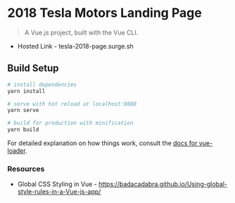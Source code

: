 # 2018 Tesla Motors Landing Page 

> A Vue.js project, built with the Vue CLI.

* Hosted Link - tesla-2018-page.surge.sh

## Build Setup

``` bash
# install dependencies
yarn install

# serve with hot reload at localhost:8080
yarn serve

# build for production with minification
yarn build
```

For detailed explanation on how things work, consult the [docs for vue-loader](http://vuejs.github.io/vue-loader).

### Resources 
* Global CSS Styling in Vue - https://badacadabra.github.io/Using-global-style-rules-in-a-Vue-js-app/
